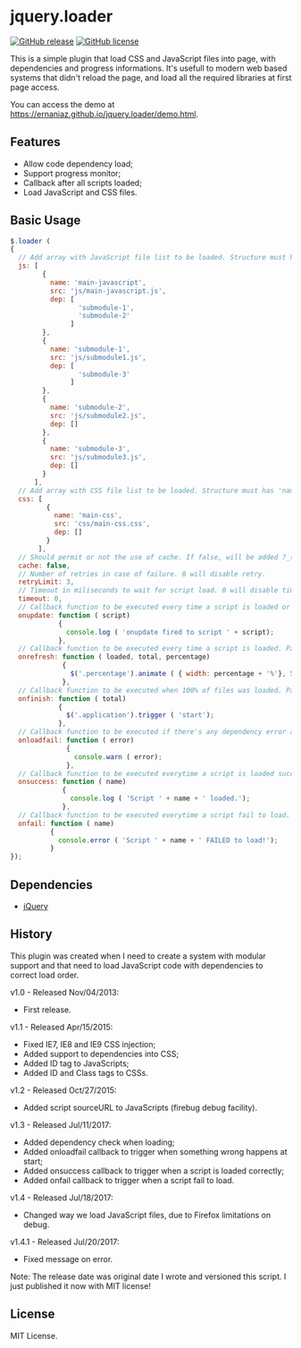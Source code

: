 jquery.loader
=============
[![GitHub release](https://img.shields.io/github/release/ernaniaz/jquery.loader.svg?maxAge=2592000)](https://github.com/ernaniaz/jquery.loader)
[![GitHub license](https://img.shields.io/github/license/ernaniaz/jquery.loader.svg)](https://github.com/ernaniaz/jquery.loader)

This is a simple plugin that load CSS and JavaScript files into page, with dependencies and progress informations.
It's usefull to modern web based systems that didn't reload the page, and load all the required libraries at first page access.

You can access the demo at https://ernaniaz.github.io/jquery.loader/demo.html.

Features
--------
* Allow code dependency load;
* Support progress monitor;
* Callback after all scripts loaded;
* Load JavaScript and CSS files.

Basic Usage
-----------
```javascript
$.loader (
{
  // Add array with JavaScript file list to be loaded. Structure must has 'name', 'src' and 'dep' informations.
  js: [
        {
          name: 'main-javascript',
          src: 'js/main-javascript.js',
          dep: [
                 'submodule-1',
                 'submodule-2'
               ]
        },
        {
          name: 'submodule-1',
          src: 'js/submodule1.js',
          dep: [
                 'submodule-3'
               ]
        },
        {
          name: 'submodule-2',
          src: 'js/submodule2.js',
          dep: []
        },
        {
          name: 'submodule-3',
          src: 'js/submodule3.js',
          dep: []
        }
      ],
  // Add array with CSS file list to be loaded. Structure must has 'name', 'src' and 'dep' informations.
  css: [
         {
           name: 'main-css',
           src: 'css/main-css.css',
           dep: []
         }
       ],
  // Should permit or not the use of cache. If false, will be added ?_(TIMESTAMP NUMBER) to URL, to avoid browser cache.
  cache: false,
  // Number of retries in case of failure. 0 will disable retry.
  retryLimit: 3,
  // Timeout in miliseconds to wait for script load. 0 will disable timeout.
  timeout: 0,
  // Callback function to be executed every time a script is loaded or failed to be loaded. Parameters will be the name of the script.
  onupdate: function ( script)
            {
              console.log ( 'onupdate fired to script ' + script);
            },
  // Callback function to be executed every time a script is loaded. Parameters will be the number of loaded files, total of files and percentage loaded.
  onrefresh: function ( loaded, total, percentage)
             {
               $('.percentage').animate ( { width: percentage + '%'}, 50);
             },
  // Callback function to be executed when 100% of files was loaded. Parameter will be the total of files loaded.
  onfinish: function ( total)
            {
              $('.application').trigger ( 'start');
            },
  // Callback function to be executed if there's any dependency error at load. Added in version 1.3.
  onloadfail: function ( error)
              {
                console.warn ( error);
              },
  // Callback function to be executed everytime a script is loaded successfully. Added in version 1.3.
  onsuccess: function ( name)
             {
               console.log ( 'Script ' + name + ' loaded.');
             },
  // Callback function to be executed everytime a script fail to load. Added in version 1.3.
  onfail: function ( name)
          {
            console.error ( 'Script ' + name + ' FAILED to load!');
          }
});
```
Dependencies
------------
* [jQuery](http://jquery.com/)

History
-------
This plugin was created when I need to create a system with modular support and that need to load JavaScript code with dependencies to correct load order.

v1.0 - Released Nov/04/2013:
* First release.

v1.1 - Released Apr/15/2015:
* Fixed IE7, IE8 and IE9 CSS injection;
* Added support to dependencies into CSS;
* Added ID tag to JavaScripts;
* Added ID and Class tags to CSSs.

v1.2 - Released Oct/27/2015:
* Added script sourceURL to JavaScripts (firebug debug facility).

v1.3 - Released Jul/11/2017:
* Added dependency check when loading;
* Added onloadfail callback to trigger when something wrong happens at start;
* Added onsuccess callback to trigger when a script is loaded correctly;
* Added onfail callback to trigger when a script fail to load.

v1.4 - Released Jul/18/2017:
* Changed way we load JavaScript files, due to Firefox limitations on debug.

v1.4.1 - Released Jul/20/2017:
* Fixed message on error.

Note: The release date was original date I wrote and versioned this script. I just published it now with MIT license!

License
-------
MIT License.
